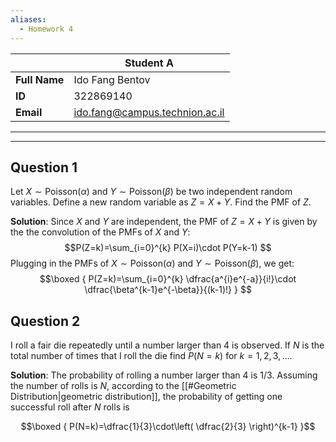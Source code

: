 ```yaml
---
aliases:
  - Homework 4
---
```


|               | Student A                      |
| ------------- | ------------------------------ |
| **Full Name** | Ido Fang Bentov                |
| **ID**        | 322869140                      |
| **Email**     | ido.fang@campus.technion.ac.il |

<div><hr><hr></div>

## Question 1
Let $X\sim \mathrm{Poisson}(\alpha)$ and $Y\sim \text{Poisson}(\beta)$ be two independent random variables. Define a new random variable as $Z=X+Y$. Find the PMF of $Z$.

**Solution**:
Since $X$ and $Y$ are independent, the PMF of $Z=X+Y$ is given by the the convolution of the PMFs of $X$ and $Y$:
$$P(Z=k)=\sum_{i=0}^{k} P(X=i)\cdot P(Y=k-1) $$
Plugging in the PMFs of $X\sim \mathrm{Poisson}(\alpha)$ and $Y\sim \text{Poisson}(\beta)$, we get:
$$\boxed {
P(Z=k)=\sum_{i=0}^{k} \dfrac{a^{i}e^{-a}}{i!}\cdot \dfrac{\beta^{k-1}e^{-\beta}}{(k-1)!}
 } $$

## Question 2
I roll a fair die repeatedly until a number larger than $4$ is observed. If $N$ is the total number of times that I roll the die find $P(N=k)$ for $k=1,2,3,\dots$.

**Solution**:
The probability of rolling a number larger than $4$ is $1/3$.
Assuming the number of rolls is $N$, according to the [[#Geometric Distribution|geometric distribution]], the probability of getting one successful roll after $N$ rolls is 

$$\boxed {
P(N=k)=\dfrac{1}{3}\cdot\left( \dfrac{2}{3} \right)^{k-1}
 }$$